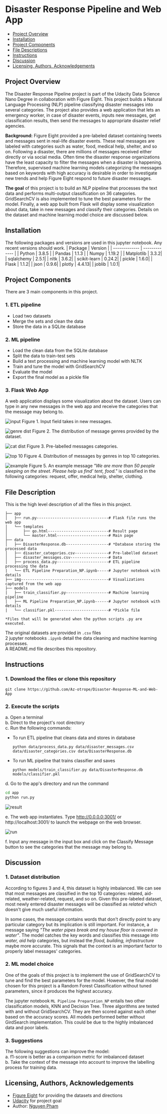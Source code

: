 # Disaster Response Pipeline and Web App
- [Project Overview](#Project-Overview)
- [Installation](#Installation)
- [Project Components](#Components)
- [File Descriptions](#File-Descriptions)
- [Instructions](#How-To-Run-This-Project)
- [Discussion](#Discussion)
- [Licensing, Authors, Acknowledgements](#License)

## Project Overview <a name="Project-Overview"></a>
The Disaster Response Pipeline project is part of the Udacity Data Science Nano Degree in collaboration with Figure Eight. This project builds a Natural Language Processing (NLP) pipeline classifying disaster messages into several categories. The project also provides a web application that lets an emergency worker, in case of disaster events, inputs new messages, get classification results, then send the messages to appropriate disaster relief agencies.  

**Background:** Figure Eight provided a pre-labeled dataset containing tweets and messages sent in real-life disaster events. These real messages are labeled with categories such as water, food, medical help, shelter, and so on. Following a disaster, there are millions of messages received either directly or via social media. Often time the disaster response organizations have the least capacity to filter the messages when a disaster is happening. Therefore, supervised machine learning models categorizing the messages based on keywords with high accuracy is desirable in order to investigate new trends and help Figure Eight respond to future disaster messages.


**The goal** of this project is to build an NLP pipeline that processes the text data and performs multi-output classification on 36 categories. GridSearchCV is also implemented to tune the best parameters for the model. Finally, a web app built from Flask will display some visualization about data, take in new messages and classify their categories. Details on the dataset and machine learning model choice are discussed below.

## Installation <a name="Installation"></a>
The following packages and versions are used in this jupyter notebook. Any recent versions should work.
| Package  | Version |
| ------------- | ------------- |
| Python  | 3.8.5  |
| Pandas  | 1.1.3  |
| Numpy   | 1.19.2 |
| Matplotlib | 3.3.2|
| sqlalchemy | 2.5.1|
| nltk    | 3.6.2|
| scikit-learn  | 0.24.2|
| pickle  | 1.6.0|
| Flask   | 1.1.2|
| json    | 0.9.6|
| plotly  | 4.4.13|
| joblib  | 1.0.1|

## Project Components <a name="Components"></a>
There are 3 main components in this project.
### 1. ETL pipeline
- Load two datasets
- Merge the sets and clean the data
- Store the data in a SQLite database

### 2. ML pipeline
- Load the clean data from the SQLite database
- Split the data to train-test sets
- Build a text processing and machine learning model with NLTK
- Train and tune the model with GridSearchCV
- Evaluate the model
- Export the final model as a pickle file

### 3. Flask Web App
A web application displays some visualization about the dataset. Users can type in any new messages in the web app and receive the categories that the message may belong to.

![input](img/input.JPG)
Figure 1. Input field takes in new messages.

![genre dist](img/genre.png)
Figure 2. The distribution of message genres provided by the dataset.

![cat dist](img/cat_dist.png)
Figure 3. Pre-labelled messages categories.

![top 10](img/top10.png)
Figure 4. Distribution of messages by genres in top 10 categories.

![example](img/example.JPG)
Figure 5. An example message _"We are more than 50 people sleeping on the street. Please help us find' tent, food."_ is classified in the following categories: request, offer, medical help, shelter, clothing.

## File Description <a name="File-Descriptions"></a>
This is the high level description of all the files in this project.
```
├── app
│   ├── run.py--------------------------------# Flask file runs the web app
│   └── templates
│       ├── go.html---------------------------# Result page
│       └── master.html-----------------------# Main page
├── data
│   ├── DisasterResponse.db-------------------# *Database storing the processed data
│   ├── disaster_categories.csv---------------# Pre-labelled dataset
│   ├── disaster_messages.csv-----------------# Data
│   ├── process_data.py-----------------------# ETL pipeline processing the data
|   └── ETL Pipeline Preparation_NP.ipynb-----# Jupyter notebook with details
├── img---------------------------------------# Visualizations captured from the web app
├── models
|   ├── train_classifier.py-------------------# Machine learning pipeline
│   ├── ML Pipeline Preparation_NP.ipynb------# Jupyter notebook with details
|   └── classifier.pkl------------------------# *Pickle file

*Files that will be generated when the python scripts .py are executed.
```

The original datasets are provided in `.csv` files <br>
2 jupyter notebooks `.ipynb` detail the data cleaning and machine learning processes. <br>
A README.md file describes this repository.

## Instructions <a name="How-To-Run-This-Project"></a>
### 1. Download the files or clone this repository
  ```
  git clone https://github.com/Az-otrope/Disaster-Response-ML-and-Web-App
  ```
### 2. Execute the scripts
a. Open a terminal <br>
b. Direct to the project's root directory <br>
c. Run the following commands: <br>
- To run ETL pipeline that cleans data and stores in database
  ```
  python data/process_data.py data/disaster_messages.csv data/disaster_categories.csv data/DisasterResponse.db
  ```
- To run ML pipeline that trains classifier and saves
  ```
  python models/train_classifier.py data/DisasterResponse.db models/classifier.pkl
  ```

d. Go to the app's directory and run the command
```sh
cd app
python run.py
```
![result](img/result.JPG)

e. The web app instantiates. Type http://0.0.0.0:3001/ or http://localhost:3001/ to launch the webpage on the web browser.

![run](img/run.JPG)

f. Input any message in the input box and click on the Classify Message button to see the categories that the message may belong to.

## Discussion <a name="Discussion"></a>
### 1. Dataset distribution
According to figures 3 and 4, this dataset is highly imbalanced. We can see that most messages are classified in the top 10 categories: related, aid-related, weather-related, request, and so on. Given this pre-labeled dataset, most newly entered disaster messages will be classified as _related_ which doesn't give much useful information.

In some cases, the message contains words that don't directly point to any particular category but its implication is still important. For instance, a message saying _"The water pipes break and my house floor is covered in water"_. The model catches the key words and classifies this message into _water, aid help_ categories, but instead the _flood, building, infrastructure_ maybe more accurate. This signals that the context is an important factor to properly label messages' categories.

### 2. ML model choice
One of the goals of this project is to implement the use of GridSearchCV to tune and find the best parameters for the model. However, the final model chosen for this project is a Random Forest Classification without tuned parameters, since it produces the highest accuracy.

The jupyter notebook `ML Pipeline Preparation_NP` entails two other classification models, KNN and Decision Tree. Three algorithms are tested with and without GridSearchCV. They are then scored against each other based on the accuracy scores. All models performed better without GirdSearch implementation. This could be due to the highly imbalanced data and poor labels.

### 3. Suggestions
The following suggestions can improve the model: <br>
a. f1-score is better as a comparison metric for imbalanced dataset <br>
b. Take the context of the message into account to improve the labelling process for training data.


## Licensing, Authors, Acknowledgements <a name="License"></a>
* [Figure Eight](https://www.figure-eight.com/) for providing the datasets and directions
* [Udacity](https://www.udacity.com/) for project goal
* Author: [Nguyen Pham](https://github.com/Az-otrope)
